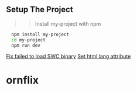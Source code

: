## Setup The Project

> > Install my-project with npm

```bash
  npm install my-project
  cd my-project
  npm run dev
```

<a href="https://tutorial.tips/how-to-fix-failed-to-load-swc-binary-nextjs/">Fix failed to load SWC binary</a>
<a href="https://melvingeorge.me/blog/set-html-lang-attribute-in-nextjs">Set html lang attribute</a>
<a href=""></a>
# ornflix
